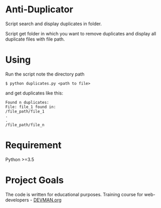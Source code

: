 # Anti-Duplicator

Script search and display duplicates in folder.

Script get folder in which you want to remove duplicates and display all duplicate files with file path.

# Using

Run the script note the directory path
```#!bash
$ python duplicates.py <path to file>
```
and get duplicates like this:
```#!bash
Found n duplicates:
File: file_1 found in:
/file_path/file_1
.
.
/file_path/file_n
```

# Requirement

Python >=3.5

# Project Goals

The code is written for educational purposes. Training course for web-developers - [DEVMAN.org](https://devman.org)

